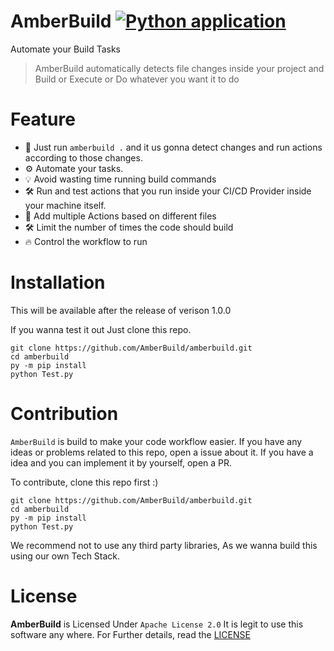 # AmberBuild [![Python application](https://github.com/AmberBuild/amberbuild/actions/workflows/python-app.yml/badge.svg)](https://github.com/AmberBuild/amberbuild/actions/workflows/python-app.yml)
Automate your Build Tasks
> AmberBuild automatically detects file changes inside your project and Build or Execute or Do whatever you want it to do

# Feature
- 🎇 Just run `amberbuild .` and it us gonna detect changes and run actions according to those changes.
- ⚙️ Automate your tasks.
- 💡 Avoid wasting time running build commands
- 🛠️ Run and test actions that you run inside your CI/CD Provider inside your machine itself.
- 📃 Add multiple Actions based on different files
- 🛠️ Limit the number of times the code should build
- 🔥 Control the workflow to run

# Installation
This will be available after the release of verison 1.0.0

If you wanna test it out Just clone this repo.
```
git clone https://github.com/AmberBuild/amberbuild.git
cd amberbuild
py -m pip install
python Test.py
```

# Contribution
`AmberBuild` is build to make your code workflow easier.
If you have any ideas or problems related to this repo, open a issue about it.
If you have a idea and you can implement it by yourself, open a PR.

To contribute, clone this repo first :)
```
git clone https://github.com/AmberBuild/amberbuild.git
cd amberbuild
py -m pip install
python Test.py
```

We recommend not to use any third party libraries, As we wanna build this using our own Tech Stack.

# License
**AmberBuild** is Licensed Under `Apache License 2.0`
It is legit to use this software any where.
For Further details, read the [LICENSE](https://github.com/AmberBuild/amberbuild/blob/LICENSE)